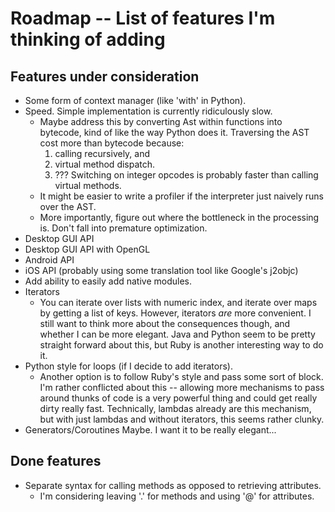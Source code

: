 Roadmap -- List of features I'm thinking of adding
==================================================

Features under consideration
----------------------------

* Some form of context manager (like 'with' in Python).
* Speed. Simple implementation is currently ridiculously slow.
  * Maybe address this by converting Ast within functions into bytecode,
    kind of like the way Python does it.
    Traversing the AST cost more than bytecode because:
      1. calling recursively, and
      2. virtual method dispatch.
      3. ???
    Switching on integer opcodes is probably faster than calling
    virtual methods.
  * It might be easier to write a profiler if the interpreter just naively
    runs over the AST.
  * More importantly, figure out where the bottleneck in the processing is.
    Don't fall into premature optimization.
* Desktop GUI API
* Desktop GUI API with OpenGL
* Android API
* iOS API (probably using some translation tool like Google's j2objc)
* Add ability to easily add native modules.
* Iterators
  * You can iterate over lists with numeric index, and iterate over
    maps by getting a list of keys. However, iterators *are* more
    convenient.
    I still want to think more about the consequences though,
    and whether I can be more elegant.
    Java and Python seem to be pretty straight forward about this,
    but Ruby is another interesting way to do it.
* Python style for loops (if I decide to add iterators).
  * Another option is to follow Ruby's style and pass some sort of block.
    I'm rather conflicted about this -- allowing more mechanisms to pass
    around thunks of code is a very powerful thing and could get really dirty
    really fast.
    Technically, lambdas already are this mechanism, but with just lambdas
    and without iterators, this seems rather clunky.
* Generators/Coroutines
  Maybe. I want it to be really elegant...

Done features
-------------

* Separate syntax for calling methods as opposed to retrieving attributes.
  * I'm considering leaving '.' for methods and using '@' for attributes.
